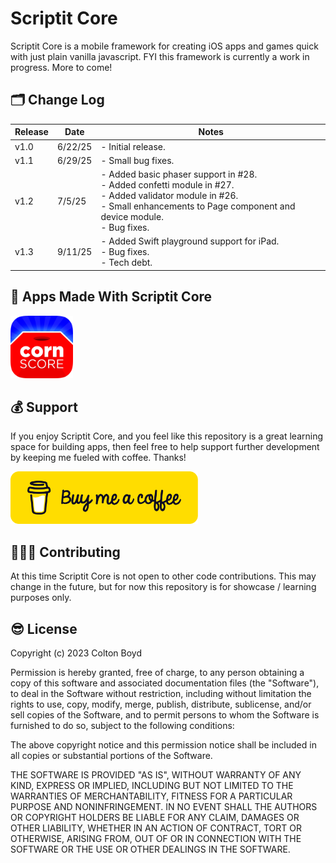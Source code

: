# Scriptit Core

Scriptit Core is a mobile framework for creating iOS apps and games quick with just plain vanilla javascript. FYI this framework is currently a work in progress. More to come!

## 🗂️ Change Log 

| Release | Date | Notes |
|----------|----------|----------|
| v1.0  | 6/22/25  | - Initial release. |
| v1.1  | 6/29/25  | - Small bug fixes. |
| v1.2  | 7/5/25   | - Added basic phaser support in #28. <br> - Added confetti module in #27. <br> - Added validator module in #26. <br> - Small enhancements to Page component and device module. <br> - Bug fixes. |
| v1.3  | 9/11/25  | - Added Swift playground support for iPad. <br> - Bug fixes. <br> - Tech debt. |

## 🔨 Apps Made With Scriptit Core

<a href="https://apps.apple.com/us/app/corn-score/id6446418989">
  <img src="Images/corn-score.png" alt="corn-score-app-icon" width=100, height=100>
</a>

## 💰 Support

If you enjoy Scriptit Core, and you feel like this repository is a great learning space for building apps, then feel free to help support further development by keeping me fueled with coffee. Thanks!

<a href="https://buymeacoffee.com/cobocombo">
  <img src="Images/bmc-button.png" alt="Alt Text" width="300">
</a>

## 🧑🏻‍💻 Contributing

At this time Scriptit Core is not open to other code contributions. This may change in the future, but for now this repository is for showcase / learning purposes only.

## 😎 License
Copyright (c) 2023 Colton Boyd

Permission is hereby granted, free of charge, to any person obtaining a copy of this software and associated documentation files (the "Software"), to deal in the Software without restriction, including without limitation the rights to use, copy, modify, merge, publish, distribute, sublicense, and/or sell copies of the Software, and to permit persons to whom the Software is furnished to do so, subject to the following conditions:

The above copyright notice and this permission notice shall be included in all copies or substantial portions of the Software.

THE SOFTWARE IS PROVIDED "AS IS", WITHOUT WARRANTY OF ANY KIND, EXPRESS OR IMPLIED, INCLUDING BUT NOT LIMITED TO THE WARRANTIES OF MERCHANTABILITY, FITNESS FOR A PARTICULAR PURPOSE AND NONINFRINGEMENT. IN NO EVENT SHALL THE AUTHORS OR COPYRIGHT HOLDERS BE LIABLE FOR ANY CLAIM, DAMAGES OR OTHER LIABILITY, WHETHER IN AN ACTION OF CONTRACT, TORT OR OTHERWISE, ARISING FROM, OUT OF OR IN CONNECTION WITH THE SOFTWARE OR THE USE OR OTHER DEALINGS IN THE SOFTWARE.